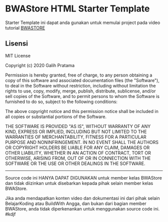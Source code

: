 # BWAStore HTML Starter Template
Starter Template ini dapat anda gunakan untuk memulai project pada video tutorial [BWASTORE](https://bit.ly/BWASTORE)

## Lisensi

MIT License

Copyright (c) 2020 Galih Pratama

Permission is hereby granted, free of charge, to any person obtaining a copy
of this software and associated documentation files (the "Software"), to deal
in the Software without restriction, including without limitation the rights
to use, copy, modify, merge, publish, distribute, sublicense, and/or sell
copies of the Software, and to permit persons to whom the Software is
furnished to do so, subject to the following conditions:

The above copyright notice and this permission notice shall be included in all
copies or substantial portions of the Software.

THE SOFTWARE IS PROVIDED "AS IS", WITHOUT WARRANTY OF ANY KIND, EXPRESS OR
IMPLIED, INCLUDING BUT NOT LIMITED TO THE WARRANTIES OF MERCHANTABILITY,
FITNESS FOR A PARTICULAR PURPOSE AND NONINFRINGEMENT. IN NO EVENT SHALL THE
AUTHORS OR COPYRIGHT HOLDERS BE LIABLE FOR ANY CLAIM, DAMAGES OR OTHER
LIABILITY, WHETHER IN AN ACTION OF CONTRACT, TORT OR OTHERWISE, ARISING FROM,
OUT OF OR IN CONNECTION WITH THE SOFTWARE OR THE USE OR OTHER DEALINGS IN THE
SOFTWARE.

<hr>

Source code ini HANYA DAPAT DIGUNAKAN untuk member kelas BWAStore dan tidak diizinkan untuk disebarkan kepada pihak selain member kelas BWAStore.

Jika anda mendapatkan konten video dan dokumentasi ini dari pihak selain BelajarKoding atau BuildWith Angga, dan bukan dari bagian member BWAStore, anda tidak diperkenankan untuk menggunakan source code ini.
# k d j f  
 